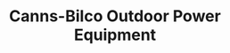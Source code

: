 ---
title: "Canns-Bilco Outdoor Power Equipment"
url: /alburtis/canns-bilco-outdoor-power-equipment/
shop: Allgemein
---